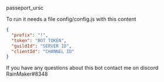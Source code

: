 passeport_ursc

To run it needs a file config/config.js with this content

```json
{
  "prefix": "!",
  "token": "BOT TOKEN",
  "guildId": "SERVER ID",
  "clientId": "CHANNEL ID"
}
```

If you have any questions about this bot contact me on discord RainMaker#8348
